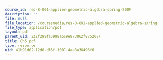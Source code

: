 ```yaml
---
course_id: res-8-001-applied-geometric-algebra-spring-2009
description: ''
file: null
file_location: /coursemedia/res-8-001-applied-geometric-algebra-spring-2009/41b91d0212d8df6f10874aa8a36496f6_Ch5.pdf
file_type: application/pdf
layout: pdf
parent_uid: 232f289fa3998a5a9e873062f8752077
title: Ch5.pdf
type: resource
uid: 41b91d02-12d8-df6f-1087-4aa8a36496f6
---
```


